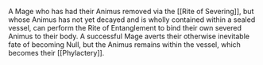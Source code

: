 A Mage who has had their Animus removed via the [[Rite of Severing]], but whose Animus has not yet decayed and is wholly contained within a sealed vessel, can perform the Rite of Entanglement to bind their own severed Animus to their body. A successful Mage averts their otherwise inevitable fate of becoming Null, but the Animus remains within the vessel, which becomes their [[Phylactery]].